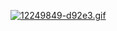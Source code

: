 [![12249849-d92e3.gif](https://i.postimg.cc/kgMVXSdD/12249849-d92e3.gif)](https://postimg.cc/vcj80cTd)
